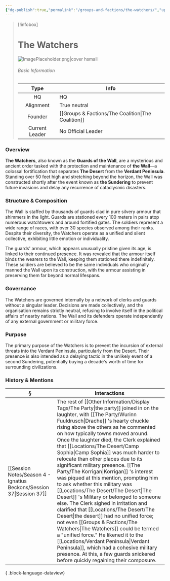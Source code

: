 ```yaml
---
{"dg-publish":true,"permalink":"/groups-and-factions/the-watchers/","updated":"2025-06-11T21:38:49.387+01:00"}
---
```


> [!infobox]
> 
>  # The Watchers
> ![ImagePlaceholder.png|cover hsmall](/img/user/Admin/Attachments/ImagePlaceholder.png)
> ###### Basic Information
> 
>  Type | Info |
> :----: | --- |
>  HQ | HQ |
>  Alignment | True neutral |
>  Founder | [[Groups & Factions/The Coalition\|The Coalition]] |
>  Current Leader | No Official Leader |


### Overview
**The Watchers**, also known as the **Guards of the Wall**, are a mysterious and ancient order tasked with the protection and maintenance of **the Wall**—a colossal fortification that separates **The Desert** from the **Verdant Peninsula**. Standing over 50 feet high and stretching beyond the horizon, the Wall was constructed shortly after the event known as **the Sundering** to prevent future invasions and delay any recurrence of cataclysmic disasters.

### Structure & Composition

The Wall is staffed by thousands of guards clad in pure silvery armour that shimmers in the light. Guards are stationed every 100 meters in pairs atop numerous watchtowers and around fortified gates. The soldiers represent a wide range of races, with over 30 species observed among their ranks. Despite their diversity, the Watchers operate as a unified and silent collective, exhibiting little emotion or individuality.

The guards' armour, which appears unusually pristine given its age, is linked to their continued presence. It was revealed that the armour itself binds the wearers to the Wall, keeping them stationed there indefinitely. These soldiers are believed to be the same individuals who originally manned the Wall upon its construction, with the armour assisting in preserving them far beyond normal lifespans.

### Governance

The Watchers are governed internally by a network of clerks and guards without a singular leader. Decisions are made collectively, and the organisation remains strictly neutral, refusing to involve itself in the political affairs of nearby nations. The Wall and its defenders operate independently of any external government or military force.

### Purpose

The primary purpose of the Watchers is to prevent the incursion of external threats into the Verdant Peninsula, particularly from the Desert. Their presence is also intended as a delaying tactic in the unlikely event of a second Sundering, potentially buying a decade's worth of time for surrounding civilizations.

### History & Mentions
| §                                                                       | Interactions                                                                                                                                                                                                                                                                                                                                                                                                                                                                                                                                                                                                                                                                                                                                                                                                                                |
| ----------------------------------------------------------------------- | ------------------------------------------------------------------------------------------------------------------------------------------------------------------------------------------------------------------------------------------------------------------------------------------------------------------------------------------------------------------------------------------------------------------------------------------------------------------------------------------------------------------------------------------------------------------------------------------------------------------------------------------------------------------------------------------------------------------------------------------------------------------------------------------------------------------------------------------- |
| [[Session Notes/Season 4 - Ignatius Beckons/Session 37\|Session 37]] | The rest of [[Other Information/Display Tags/The Party\|the party]] joined in on the laughter, with [[The Party/Wurinn Fuuldrusch\|Drache]] 's hearty chuckle rising above the others as he commented on how typically towns moved around. Once the laughter died, the Clerk explained that [[Locations/The Desert/Camp Sophia\|Camp Sophia]] was much harder to relocate than other places due to its significant military presence. [[The Party/The Korrigan\|Korrigan]] 's interest was piqued at this mention, prompting him to ask whether this military was [[Locations/The Desert/The Desert\|The Desert]] 's Military or belonged to someone else. The Clerk sighed in irritation and clarified that [[Locations/The Desert/The Desert\|the desert]] had no unified force; not even [[Groups & Factions/The Watchers\|The Watchers]] could be termed a "unified force." He likened it to the [[Locations/Verdant Peninsula\|Verdant Peninsula]], which had a cohesive military presence. At this, a few guards snickered before quickly regaining their composure. |

{ .block-language-dataview}
